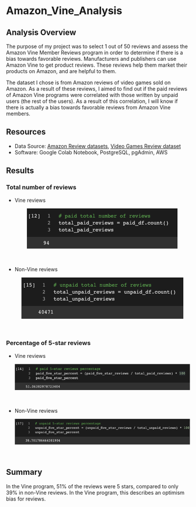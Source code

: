 # Amazon_Vine_Analysis

## Analysis Overview

The purpose of my project was to select 1 out of 50 reviews and assess the Amazon Vine Member Reviews program in order to determine if there is a bias towards favorable reviews. Manufacturers and publishers can use Amazon Vine to get product reviews. These reviews help them market their products on Amazon, and are helpful to them. 

The dataset I chose is from Amazon reviews of video games sold on Amazon. As a result of these reviews, I aimed to find out if the paid reviews of Amazon Vine programs were correlated with those written by unpaid users (the rest of the users). As a result of this correlation, I will know if there is actually a bias towards favorable reviews from Amazon Vine members.

## Resources
- Data Source: [Amazon Review datasets](https://s3.amazonaws.com/amazon-reviews-pds/tsv/index.txt), [Video Games Review dataset](https://s3.amazonaws.com/amazon-reviews-pds/tsv/amazon_reviews_us_Video_Games_v1_00.tsv.gz)
- Software: Google Colab Notebook, PostgreSQL, pgAdmin, AWS

## Results
### Total number of reviews
- Vine reviews <p align="center">
    <img src="https://github.com/joZecodes/Amazon_Vine_Analysis/blob/main/Total%20paid.png"> 
</p>

<br>

- Non-Vine reviews <p align="center">
    <img src="https://github.com/joZecodes/Amazon_Vine_Analysis/blob/main/Total%20unpaid.png"> 
</p>
<br>

### Percentage of 5-star reviews
- Vine reviews <p align="center">
    <img src="https://github.com/joZecodes/Amazon_Vine_Analysis/blob/main/Vine%20reviews.png"> 
</p>

<br>

- Non-Vine reviews <p align="center">
    <img src="https://github.com/joZecodes/Amazon_Vine_Analysis/blob/main/non%20vine%20reviews.png"> 
</p>
<br>

## Summary
In the Vine program, 51% of the reviews were 5 stars, compared to only 39% in non-Vine reviews. In the Vine program, this describes an optimism bias for reviews.
